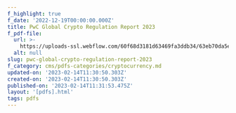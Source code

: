 ```yaml
---
f_highlight: true
f_date: '2022-12-19T00:00:00.000Z'
title: PwC Global Crypto Regulation Report 2023
f_pdf-file:
  url: >-
    https://uploads-ssl.webflow.com/60f68d3181d63469fa3ddb34/63eb70da5e31b269be60d320_pwc-global-crypto-regulation-report-2023.pdf
  alt: null
slug: pwc-global-crypto-regulation-report-2023
f_category: cms/pdfs-categories/cryptocurrency.md
updated-on: '2023-02-14T11:30:50.303Z'
created-on: '2023-02-14T11:30:50.303Z'
published-on: '2023-02-14T11:31:53.475Z'
layout: '[pdfs].html'
tags: pdfs
---
```



